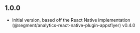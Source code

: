 ## 1.0.0

- Initial version, based off the React Native implementation (@segment/analytics-react-native-plugin-appsflyer) v0.4.0
